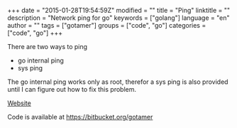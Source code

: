 +++
date = "2015-01-28T19:54:59Z"
modified = ""
title = "Ping"
linktitle = ""
description = "Network ping for go"
keywords = ["golang"]
language = "en"
author = ""
tags = ["gotamer"]
groups = ["code", "go"]
categories = ["code", "go"]
+++


There are two ways to ping 
 * go internal ping 
 * sys ping 

The go internal ping works only as root, therefor a sys ping is also provided until I can figure out how to fix this problem.

[Website](http://www.robotamer.com "Documentation")

Code is available at <https://bitbucket.org/gotamer>

